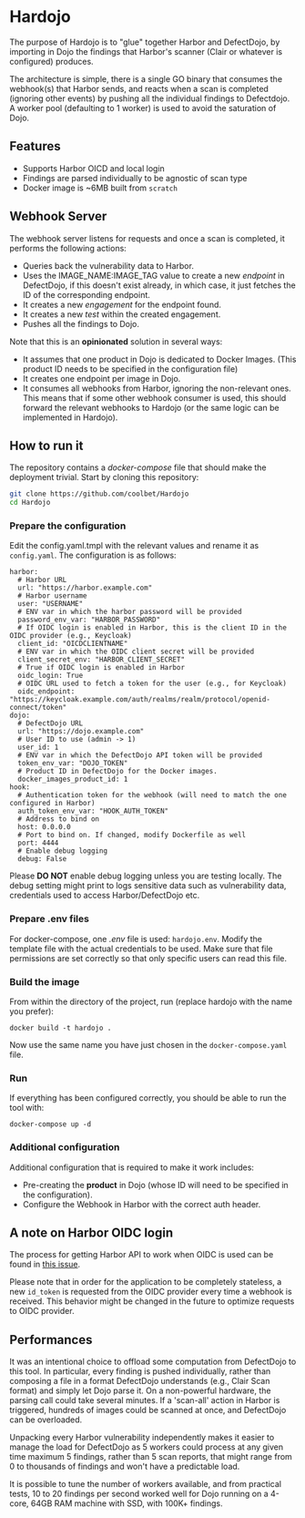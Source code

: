 # Hardojo

The purpose of Hardojo is to "glue" together Harbor and DefectDojo, by importing in Dojo the
findings that Harbor's scanner (Clair or whatever is configured) produces.

The architecture is simple, there is a single GO binary that consumes the webhook(s) that Harbor sends, and reacts when a scan is completed (ignoring other events) by pushing all the individual findings to Defectdojo. A worker pool (defaulting to 1 worker) is used to avoid the saturation of Dojo.

## Features

* Supports Harbor OICD and local login
* Findings are parsed individually to be agnostic of scan type
* Docker image is ~6MB built from `scratch`

## Webhook Server

The webhook server listens for requests and once a scan is completed, it performs the
following actions:

* Queries back the vulnerability data to Harbor.
* Uses the IMAGE\_NAME:IMAGE\_TAG value to create a new *endpoint* in DefectDojo, if this doesn't
  exist already, in which case, it just fetches the ID of the corresponding endpoint.
* It creates a new *engagement* for the endpoint found.
* It creates a new *test* within the created engagement.
* Pushes all the findings to Dojo.

Note that this is an **opinionated** solution in several ways:

* It assumes that one product in Dojo is dedicated to Docker Images. (This product ID needs to be
  specified in the configuration file)
* It creates one endpoint per image in Dojo.
* It consumes all webhooks from Harbor, ignoring the non-relevant ones. This means that if some other
  webhook consumer is used, this should forward the relevant webhooks to Hardojo (or the same logic
  can be implemented in Hardojo).

## How to run it

The repository contains a *docker-compose* file that should make the deployment trivial.
Start by cloning this repository:

```bash
git clone https://github.com/coolbet/Hardojo
cd Hardojo
```

### Prepare the configuration

Edit the config.yaml.tmpl with the relevant values and rename it as `config.yaml`. The configuration is as follows:

```
harbor:
  # Harbor URL
  url: "https://harbor.example.com"
  # Harbor username
  user: "USERNAME"
  # ENV var in which the harbor password will be provided
  password_env_var: "HARBOR_PASSWORD"
  # If OIDC login is enabled in Harbor, this is the client ID in the OIDC provider (e.g., Keycloak)
  client_id: "OICDCLIENTNAME"
  # ENV var in which the OIDC client secret will be provided
  client_secret_env: "HARBOR_CLIENT_SECRET"
  # True if OIDC login is enabled in Harbor
  oidc_login: True
  # OIDC URL used to fetch a token for the user (e.g., for Keycloak)
  oidc_endpoint: "https://keycloak.example.com/auth/realms/realm/protocol/openid-connect/token"
dojo:
  # DefectDojo URL
  url: "https://dojo.example.com"
  # User ID to use (admin -> 1)
  user_id: 1
  # ENV var in which the DefectDojo API token will be provided 
  token_env_var: "DOJO_TOKEN"
  # Product ID in DefectDojo for the Docker images.
  docker_images_product_id: 1
hook:
  # Authentication token for the webhook (will need to match the one configured in Harbor)
  auth_token_env_var: "HOOK_AUTH_TOKEN"
  # Address to bind on
  host: 0.0.0.0
  # Port to bind on. If changed, modify Dockerfile as well
  port: 4444
  # Enable debug logging
  debug: False
```

Please **DO NOT** enable debug logging unless you are testing locally. The debug setting might print
to logs sensitive data such as vulnerability data, credentials used to access Harbor/DefectDojo etc.

### Prepare .env files

For docker-compose, one  *.env* file is used: `hardojo.env`.
Modify the template file with the actual credentials to be used. Make sure that file permissions
are set correctly so that only specific users can read this file.

### Build the image

From within the directory of the project, run (replace hardojo with the name you prefer):

`docker build -t hardojo .`

Now use the same name you have just chosen in the `docker-compose.yaml` file.

### Run

If everything has been configured correctly, you should be able to run the tool with:

`docker-compose up -d`

### Additional configuration

Additional configuration that is required to make it work includes:

* Pre-creating the **product** in Dojo (whose ID will need to be specified in the configuration).
* Configure the Webhook in Harbor with the correct auth header.

## A note on Harbor OIDC login

The process for getting Harbor API to work when OIDC is used can be found in [this
issue](https://github.com/goharbor/harbor/issues/10597).

Please note that in order for the application to be completely stateless, a new `id_token` is
requested from the OIDC provider every time a webhook is received. This behavior might be changed in
the future to optimize requests to OIDC provider.

## Performances

It was an intentional choice to offload some computation from DefectDojo to this tool. In
particular, every finding is pushed individually, rather than composing a file in a format
DefectDojo understands (e.g., Clair Scan format) and simply let Dojo parse it. On a non-powerful
hardware, the parsing call could take several minutes. If a 'scan-all' action in Harbor is
triggered, hundreds of images could be scanned at once, and DefectDojo can be overloaded.

Unpacking every Harbor vulnerability independently makes it easier to manage the load for
DefectDojo as 5 workers could process at any given time maximum 5 findings, rather than 5 scan
reports, that might range from 0 to thousands of findings and won't have a predictable load.

It is possible to tune the number of workers available, and from practical tests, 10 to 20 findings
per second worked well for Dojo running on a 4-core, 64GB RAM machine with SSD, with 100K+ findings.
